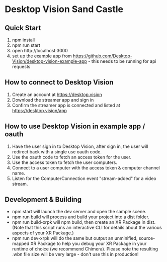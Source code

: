 # Desktop Vision Sand Castle

## Quick Start

1. npm install
2. npm run start
3. open http://localhost:3000
4. set up the example app from https://github.com/Desktop-Vision/desktop-vision-example-app - this needs to be running for api requests

## How to connect to Desktop Vision

1. Create an account at https://desktop.vision
2. Download the streamer app and sign in
3. Confirm the streamer app is connected and listed at https://desktop.vision/app

## How to use Desktop Vision in example app / oauth

1. Have the user sign in to Desktop Vision, after sign in, the user will redirect back with a single use oauth code.
2. Use the oauth code to fetch an access token for the user.
3. Use the access token to fetch the user computers.
4. Connect to a user computer with the access token & computer channel name.
5. Listen for the ComputerConnection event "stream-added" for a video stream.

## Development & Building
- npm start will launch the dev server and open the sample scene.
- npm run build will process and build your project into a dist folder.
- npm run build-xrpk will npm build, then create an XR Package in dist. (Note that this script runs an interactive CLI for details about the various aspects of your XR Package.)
- npm run dev-xrpk will do the same but output an unminified, source-mapped XR Package to help you debug your XR Package in your runtime of choice (we recommend Chimera). Please note the resulting .wbn file size will be very large - don't use this in production!